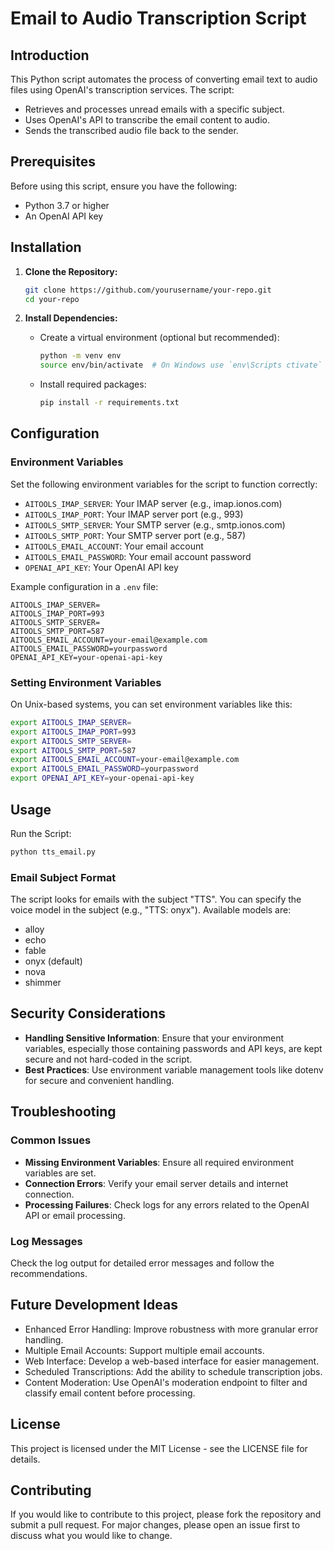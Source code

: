 # Email to Audio Transcription Script

## Introduction

This Python script automates the process of converting email text to audio files using OpenAI's transcription services. The script:
- Retrieves and processes unread emails with a specific subject.
- Uses OpenAI's API to transcribe the email content to audio.
- Sends the transcribed audio file back to the sender.

## Prerequisites

Before using this script, ensure you have the following:
- Python 3.7 or higher
- An OpenAI API key

## Installation

1. **Clone the Repository:**
   ```sh
   git clone https://github.com/yourusername/your-repo.git
   cd your-repo
   ```

2. **Install Dependencies:**
   - Create a virtual environment (optional but recommended):
     ```sh
     python -m venv env
     source env/bin/activate  # On Windows use `env\Scripts ctivate`
     ```
   - Install required packages:
     ```sh
     pip install -r requirements.txt
     ```

## Configuration

### Environment Variables

Set the following environment variables for the script to function correctly:

- `AITOOLS_IMAP_SERVER`: Your IMAP server (e.g., imap.ionos.com)
- `AITOOLS_IMAP_PORT`: Your IMAP server port (e.g., 993)
- `AITOOLS_SMTP_SERVER`: Your SMTP server (e.g., smtp.ionos.com)
- `AITOOLS_SMTP_PORT`: Your SMTP server port (e.g., 587)
- `AITOOLS_EMAIL_ACCOUNT`: Your email account
- `AITOOLS_EMAIL_PASSWORD`: Your email account password
- `OPENAI_API_KEY`: Your OpenAI API key

Example configuration in a `.env` file:
```env
AITOOLS_IMAP_SERVER=
AITOOLS_IMAP_PORT=993
AITOOLS_SMTP_SERVER=
AITOOLS_SMTP_PORT=587
AITOOLS_EMAIL_ACCOUNT=your-email@example.com
AITOOLS_EMAIL_PASSWORD=yourpassword
OPENAI_API_KEY=your-openai-api-key
```

### Setting Environment Variables

On Unix-based systems, you can set environment variables like this:
```sh
export AITOOLS_IMAP_SERVER=
export AITOOLS_IMAP_PORT=993
export AITOOLS_SMTP_SERVER=
export AITOOLS_SMTP_PORT=587
export AITOOLS_EMAIL_ACCOUNT=your-email@example.com
export AITOOLS_EMAIL_PASSWORD=yourpassword
export OPENAI_API_KEY=your-openai-api-key
```

## Usage

Run the Script:
```sh
python tts_email.py
```

### Email Subject Format

The script looks for emails with the subject "TTS".
You can specify the voice model in the subject (e.g., "TTS: onyx"). Available models are:
- alloy
- echo
- fable
- onyx (default)
- nova
- shimmer

## Security Considerations

- **Handling Sensitive Information**: Ensure that your environment variables, especially those containing passwords and API keys, are kept secure and not hard-coded in the script.
- **Best Practices**: Use environment variable management tools like dotenv for secure and convenient handling.

## Troubleshooting

### Common Issues

- **Missing Environment Variables**: Ensure all required environment variables are set.
- **Connection Errors**: Verify your email server details and internet connection.
- **Processing Failures**: Check logs for any errors related to the OpenAI API or email processing.

### Log Messages

Check the log output for detailed error messages and follow the recommendations.

## Future Development Ideas

- Enhanced Error Handling: Improve robustness with more granular error handling.
- Multiple Email Accounts: Support multiple email accounts.
- Web Interface: Develop a web-based interface for easier management.
- Scheduled Transcriptions: Add the ability to schedule transcription jobs.
- Content Moderation: Use OpenAI's moderation endpoint to filter and classify email content before processing.

## License

This project is licensed under the MIT License - see the LICENSE file for details.

## Contributing

If you would like to contribute to this project, please fork the repository and submit a pull request. For major changes, please open an issue first to discuss what you would like to change.
